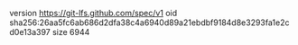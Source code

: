version https://git-lfs.github.com/spec/v1
oid sha256:26aa5fc6ab686d2dfa38c4a6940d89a21ebdbf9184d8e3293fa1e2cd0e13a397
size 6944
